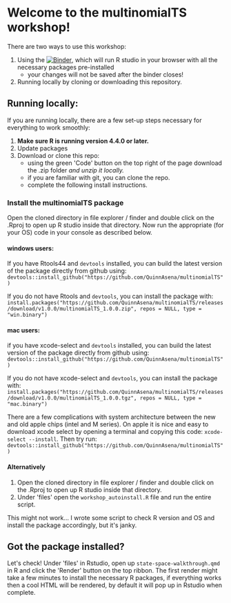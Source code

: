 # Welcome to the multinomialTS workshop!

There are two ways to use this workshop:
1. Using the [![Binder](https://mybinder.org/badge_logo.svg)](https://mybinder.org/v2/gh/QuinnAsena/state-space-workhop-ESA/HEAD?urlpath=rstudio), which will run R studio in your browser with all the necessary packages pre-installed
   - your changes will not be saved after the binder closes!
3. Running locally by cloning or downloading this repository.

## Running locally:

If you are running locally, there are a few set-up steps necessary for everything to work smoothly:
1. **Make sure R is running version 4.4.0 or later.**
2. Update packages
3. Download or clone this repo:
   - using the green 'Code' button on the top right of the page download the .zip folder _and unzip it locally._
   - if you are familiar with git, you can clone the repo.
   - complete the following install instructions.

### Install the multinomialTS package

Open the cloned directory in file explorer / finder and double click on the .Rproj to open up R studio inside that directory. Now run the appropriate (for your OS) code in your console as described below. 

#### windows users:

If you have Rtools44 and `devtools` installed, you can build the latest version of the package directly from github using:
`devtools::install_github("https://github.com/QuinnAsena/multinomialTS")`

If you do not have Rtools and `devtools`, you can install the package with:
`install.packages("https://github.com/QuinnAsena/multinomialTS/releases/download/v1.0.0/multinomialTS_1.0.0.zip", repos = NULL, type = "win.binary")`

#### mac users:

if you have xcode-select and `devtools` installed, you can build the latest version of the package directly from github using:
`devtools::install_github("https://github.com/QuinnAsena/multinomialTS")`

If you do not have xcode-select and `devtools`, you can install the package with:
`install.packages("https://github.com/QuinnAsena/multinomialTS/releases/download/v1.0.0/multinomialTS_1.0.0.tgz", repos = NULL, type = "mac.binary")`

There are a few complications with system architecture between the new and old apple chips (intel and M series). On apple it is nice and easy to download xcode select by opening a terminal and copying this code: `xcode-select --install`. Then try run: `devtools::install_github("https://github.com/QuinnAsena/multinomialTS")`


#### Alternatively

1. Open the cloned directory in file explorer / finder and double click on the .Rproj to open up R studio inside that directory.
2. Under 'files' open the `workshop_autoinstall.R` file and run the entire script.

This might not work... I wrote some script to check R version and OS and install the package accordingly, but it's janky.

## Got the package installed?

Let's check! Under 'files' in Rstudio, open up `state-space-walkthrough.qmd` in R and click the 'Render' button on the top ribbon. The first render might take a few minutes to install the necessary R packages, if everything works then a cool HTML will be rendered, by default it will pop up in Rstudio when complete.


